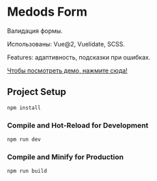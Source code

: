# Medods Form

Валидация формы.

Использованы: Vue@2, Vuelidate, SCSS.

Features: адаптивность, подсказки при ошибках.

[Чтобы посмотреть демо, нажмите сюда!](https://keeeparis.github.io/vue-medods/)

## Project Setup

```sh
npm install
```

### Compile and Hot-Reload for Development

```sh
npm run dev
```

### Compile and Minify for Production

```sh
npm run build
```
